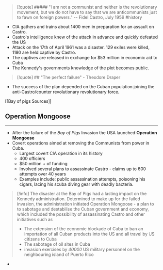 > [!quote] ##### "I am not a communist and neither is the revolutionary movement, but we do not have to say that we are anticommunists just to fawn on foreign powers." 
> -- Fidel Castro, July 1959 #history 

- CIA gathers and trains about 1400 men in preparation for an assault on Castro.
- Castro's intelligence knew of the attack in advance and quickly defeated the US
- Attack on the 17th of April 1961 was a disaster. 129 exiles were killed, 1180 are held captive by Castro.
- The captives are released in exchange for $53 million in economic aid to Cuba
- The Kennedy's governments knowledge of the plot becomes public.

> [!quote] ## "The perfect failure"  - Theodore Draper

- The success of the plan depended on the Cuban population joining the anti-Castro/counter revolutionary revolutionary force. 

[[Bay of pigs Sources]]

## Operation Mongoose
---
- After the failure of the *Bay of Pigs* Invasion the USA launched **Operation Mongoose**
- Covert operations aimed at removing the Communists from power in Cuba. 
	- Largest covert CIA operation in its history
	- 400 officiers
	- $50 million + of funding
	- Involved several plans to assassinate Castro - claims up to 600 attempts over 40 years
	- Examples include: public assassination attempts, poisoning his cigars, lacing his scuba diving gear with deadly bacteria. 


> [!info] The disaster at the Bay of Pigs had a lasting impact on the Kennedy administration. Determined to make up for the failed invasion, the administration initiated Operation Mongoose - a plan to to sabotage and destabilise the Cuban government and economy, which included the possibility of assassinating Castro and other initiatives such as 
> - The extension of the economic blockade of Cuba to ban an importation of all Cuban products into the US and all travel by US citizens to Cuba
> - The sabotage of oil sites in Cuba
> - invasion exercises by *40000* US military personnel on the neighbouring island of Puerto Rico



- 